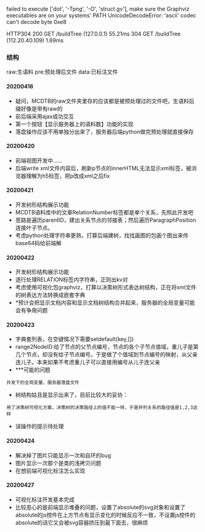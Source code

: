 failed to execute ['dot', '-Tpng', '-O', 'struct.gv'], make sure the Graphviz executables are on your systems' PATH
UnicodeDecodeError: 'ascii' codec can't decode byte 0xe8

HTTP304
200 GET /buildTree (127.0.0.1) 55.21ms
304 GET /buildTree (112.20.40.109) 1.69ms

### 结构
raw:生语料
pre:预处理后文件
data:已标注文件

#### 20200416 
- 疑问，MCDTB的raw文件夹里存的应该都是被预处理过的文件吧，生语料后缀好像是带有raw的
- 前后端采用ajax成功交互
- 第一个按钮【显示服务器上的语料数】功能的实现
- 落盘操作应该不用单独分出来了，服务器后端python做完预处理就直接保存

#### 20200420
- 前端视图开发中……
- 后端write xml文件内容后，刷新p节点的innerHTML无法显示xml标签，被浏览器理解为h5标签，把p改成xml之后fix

#### 20200421
- 开发树形结构展示功能
- MCDTB语料库中的文章RelationNumber标签都是单个关系，先照此开发吧
- 思路是遍历parentID，建出关系节点的邻接表；然后遍历ParagraphPosition连接叶子节点。
- 考虑python处理字符串更熟，打算后端建树，找找画图的包画个图出来传base64码给前端解

#### 20200422
- 开发树形结构展示功能
- 逐行处理RELATION标签内字符串，正则出kv对
- 考虑使用可视化包graphviz，打算以决策树形式表达树结构，正在将xml文件的树表达方法转换成嵌套字典
- *预计会把显示文档内容和显示文档树结构合并起来，服务器的全局变量可能会有争用问题

#### 20200423
- 字典套列表，在空键情况下需要setdefault(key,[])
- range2NodeID:给了节点的父节点编号，节点的各个子节点值域，重儿子是第几个节点，却没有给子节点编号。于是做了个值域到节点编号的映射，从父亲连儿子。本来如果不考虑重儿子可以直接用编号从儿子连父亲
- ***可能的问题

```
并发下的全局变量、服务器落盘文件
```

- 树结构姑且是显示出来了，目前比较大的妥协：

```
用了决策树可视化方案，决策树的决策路径上的值不能一样，于是并列关系的路径值是1,2,3这样
```

- 误操作的提示待处理


#### 20200424
- 解决掉了图片只能显示一次和自环的bug
- 图片显示一次那个是类的浅拷贝问题
- 在想前端可视化标注怎么实现

#### 20200427
- 可视化标注开发基本完成
- 比较恶心的是前端显示堆叠的问题，设置了absolute的svg对象和设置了absolute的js控件在上方节点有显示变化的时候反应不一致，不设置js控件的absolute的话它又会被svg容器挤压到最下面去，很麻烦
